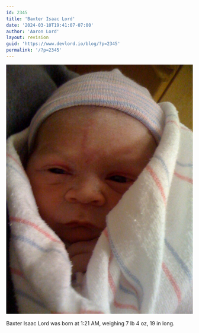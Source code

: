```yaml
---
id: 2345
title: 'Baxter Isaac Lord'
date: '2024-03-10T19:41:07-07:00'
author: 'Aaron Lord'
layout: revision
guid: 'https://www.devlord.io/blog/?p=2345'
permalink: '/?p=2345'
---
```


<p class="mobile-photo"><a href="/assets/img/2011/10/photo-726426.jpg"><img src="/assets/img/2011/10/photo-726426.jpg?w=225" border="0" alt="" /></a></p>Baxter Isaac Lord was born at 1:21 AM, weighing 7 lb 4 oz, 19 in long.<div class="blogger-post-footer"><img width='1' height='1' src="/baxter-isaac-lord/"' /></div>